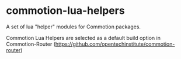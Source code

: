 commotion-lua-helpers
=====================

A set of lua "helper" modules for Commotion packages.


Commotion Lua Helpers are selected as a default build option in Commotion-Router (https://github.com/opentechinstitute/commotion-router)
